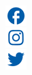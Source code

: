 <div class="social-share">
    <div class="facebook">
        <a href="">
            <img src="/assets/icons/facebook.svg">
        </a>
    </div>
    <div class="instagram">
        <a href="">
            <img src="/assets/icons/instagram.svg">
        </a>
    </div>
    <div class="twitter">
        <a href="">
            <img src="/assets/icons/twitter.svg">
        </a>
    </div>
</div>